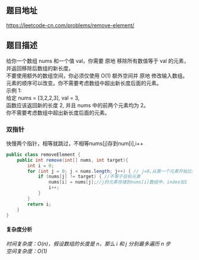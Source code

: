 ## 题目地址
https://leetcode-cn.com/problems/remove-element/
## 题目描述
给你一个数组 nums 和一个值 val，你需要 原地 移除所有数值等于 val 的元素，并返回移除后数组的新长度。  
不要使用额外的数组空间，你必须仅使用 O(1) 额外空间并 原地 修改输入数组。  
元素的顺序可以改变。你不需要考虑数组中超出新长度后面的元素。  
示例 1:  
给定 nums = [3,2,2,3], val = 3,  
函数应该返回新的长度 2, 并且 nums 中的前两个元素均为 2。  
你不需要考虑数组中超出新长度后面的元素。  

### 双指针
快慢两个指针，相等就跳过，不相等nums[j]存到num[i],i++
```java
public class removeElement {
    public int remove(int[] nums, int target){
        int i = 0;
        for (int j = 0; j < nums.length; j++) { // j=0,从第一个元素开始比较
            if (nums[j] != target) { //不等于目标元素
                nums[i] = nums[j];//j的元素存储到nums[i]数组中，index加1
                i++;
            }
        }
        return i;
    }
}
```
#### 复杂度分析
*时间复杂度：O(n)，假设数组的长度是 n，那么 i 和 j 分别最多遍历 n 步  
空间复杂度：O(1)*
